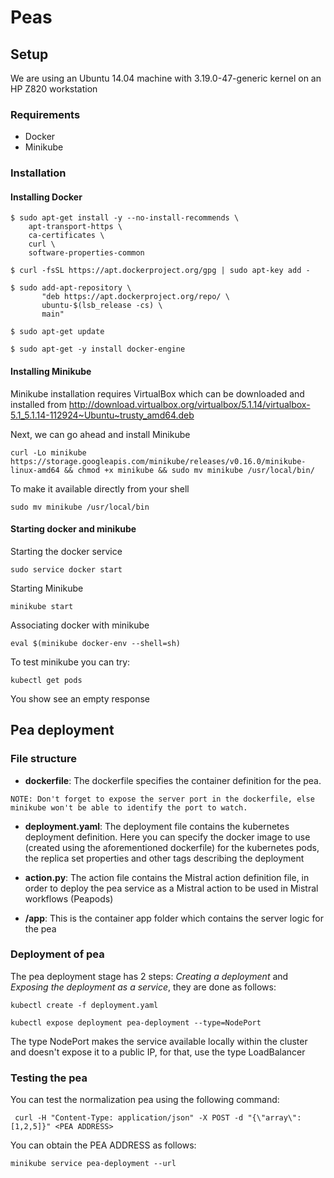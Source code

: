 # Peas
## Setup
We are using an Ubuntu 14.04 machine with 3.19.0-47-generic kernel on an HP Z820 workstation
### Requirements
- Docker
- Minikube

### Installation
#### Installing Docker
```Shell
$ sudo apt-get install -y --no-install-recommends \
    apt-transport-https \
    ca-certificates \
    curl \
    software-properties-common
```
```Shell
$ curl -fsSL https://apt.dockerproject.org/gpg | sudo apt-key add -
```
```Shell
$ sudo add-apt-repository \
       "deb https://apt.dockerproject.org/repo/ \
       ubuntu-$(lsb_release -cs) \
       main"
```
```Shell
$ sudo apt-get update
```
```Shell
$ sudo apt-get -y install docker-engine
```

#### Installing Minikube
Minikube installation requires VirtualBox which can be downloaded and installed from http://download.virtualbox.org/virtualbox/5.1.14/virtualbox-5.1_5.1.14-112924~Ubuntu~trusty_amd64.deb

Next, we can go ahead and install Minikube

```Shell
curl -Lo minikube https://storage.googleapis.com/minikube/releases/v0.16.0/minikube-linux-amd64 && chmod +x minikube && sudo mv minikube /usr/local/bin/
```

To make it available directly from your shell

```Shell
sudo mv minikube /usr/local/bin
```

#### Starting docker and minikube

Starting the docker service
```Shell
sudo service docker start
```
Starting Minikube
```Shell
minikube start
```
Associating docker with minikube
```Shell
eval $(minikube docker-env --shell=sh)
```
To test minikube you can try:
```Shell
kubectl get pods
```
You show see an empty response

## Pea deployment

### File structure
- **dockerfile**: The dockerfile specifies the container definition for the pea.
```
NOTE: Don't forget to expose the server port in the dockerfile, else minikube won't be able to identify the port to watch.
```
- **deployment.yaml**: The deployment file contains the kubernetes deployment definition. Here you can specify the docker image to use (created using the aforementioned dockerfile) for the kubernetes pods, the replica set properties and other tags describing the deployment

- **action.py**: The action file contains the Mistral action definition file, in order to deploy the pea service as a Mistral action to be used in Mistral workflows (Peapods)

- **/app**: This is the container app folder which contains the server logic for the pea

### Deployment of pea

The pea deployment stage has 2 steps: *Creating a deployment* and *Exposing the deployment as a service*, they are done as follows:

```Shell
kubectl create -f deployment.yaml
```

```Shell
kubectl expose deployment pea-deployment --type=NodePort
```
The type NodePort makes the service available locally within the cluster and doesn't expose it to a public IP, for that, use the type LoadBalancer

### Testing the pea

You can test the normalization pea using the following command:

```Shell
 curl -H "Content-Type: application/json" -X POST -d "{\"array\":[1,2,5]}" <PEA ADDRESS>
```

You can obtain the PEA ADDRESS as follows:

```Shell
minikube service pea-deployment --url
```
